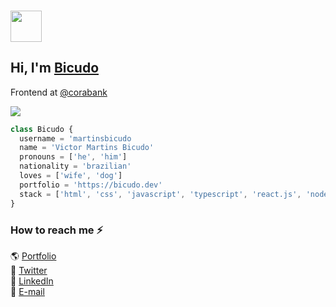 ### <img src="https://github.com/martinsbicudo/bicudo.dev/blob/master/public/logo.png" width="50" />
## Hi, I'm <a href="https://bicudo.dev/about">Bicudo</a>
Frontend at [@corabank](https://cora.com.br/)
<br />

![](https://visitor-badge.glitch.me/badge?page_id=martinsbicudo.martinsbicudo)

```typescript
class Bicudo {
  username = 'martinsbicudo
  name = 'Victor Martins Bicudo'
  pronouns = ['he', 'him']
  nationality = 'brazilian'
  loves = ['wife', 'dog']
  portfolio = 'https://bicudo.dev'
  stack = ['html', 'css', 'javascript', 'typescript', 'react.js', 'node.js']
}
```

### How to reach me :zap:

:earth_americas: [Portfolio](https://bicudo.dev) <br>
:baby_chick: [Twitter](https://twitter.com/martinsbicudo) <br>
:briefcase: [LinkedIn](https://www.linkedin.com/in/martinsbicudo) <br>
:email: [E-mail](mailto:victor_bicudo@outlook.com)
